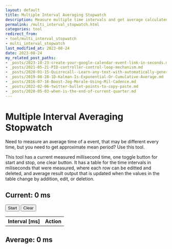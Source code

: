 ```yaml
---
layout: default
title: Multiple Interval Averaging Stopwatch
description: Measure multiple time intervals and get average calculated and copy data from a table.
permalink: /multi_interval_stopwatch.html
categories: tool
redirect_from:
- tool/multi_interval_stopwatch
- multi_interval_stopwatch
last_modified_at: 2023-08-24
date: 2023-08-24
my_related_post_paths:
- _posts/2023-10-23-create-your-google-calendar-event-link-in-seconds.md
- _posts/2021-05-21-PID-controller-control-loop-mechanism.md
- _posts/2020-01-15-Quizrecall--Learn-any-text-with-automatically-generated-quiz.md
- _posts/2019-08-28-1D-Kalman-Is-Exponential-Or-Cumulative-Average.md
- _posts/2016-07-16-Boost-Jog-Morale-Using-Mil-Cadence.md
- _posts/2022-02-06-twitter-bullet-points-to-copy-paste.md
- _posts/2020-05-03-when-is-the-end-of-current-quarter.md
---
```



<!--
# Averaging Stopwatch

Measure multiple time intervals and get average calculated and copy data from a table.

Write HTML with inlined JS script for stop watch file.
It has a current measured millisecond time, one toggle button for start and stop, one clear button.
It has a table for the time intervals in miliseconds that were measured, where each row can be editted and deleted, and average result output that is updated when the values in the table change by addition, edit, or deletion.
-->




<h1>Multiple Interval Averaging Stopwatch</h1>
<p>
Need to measure an average time of a event, that may be different every time, but you need to get approximate mean period? Use this tool.
</p>
<p>
This tool has a current measured millisecond time, one toggle button for start and stop, one clear button.
It has a table for the time intervals in miliseconds that were measured, where each row can be editted and deleted, and average result output that is updated when the values in the table change by addition, edit, or deletion.
</p>


<h2>
  Current:
  <span id="time">0</span>
  ms
</h2>
<button id="start" onclick="toggleStopwatch()">Start</button>
<button id="clear" onclick="clearStopwatch()">Clear</button>

<table id="timeList">
  <tr>
    <th>Interval [ms]</th>
    <th>Action</th>
  </tr>
</table>

<h2>Average:
  <span id="average">0</span>
  ms
</h2>

<script type="text/javascript">
	let running = false;
	let startTime;
	let timeList = [];
	updateStopwatch();

	function toggleStopwatch() {
		running = !running;

		if (running) {
			document.getElementById('start').innerText = 'Stop';
			startTime = Date.now();
		} else {
			document.getElementById('start').innerText = 'Start';
			let interval = Date.now() - startTime;
			timeList.push(interval);
			addInterval(interval);
			calculateAverage();
		}
	}

	function clearStopwatch() {
		document.getElementById('time').innerText = '0';
		document.getElementById('timeList').innerHTML = '<tr><th>Interval</th><th>Action</th></tr>';
		timeList = [];
		calculateAverage();
	}

	function updateStopwatch() {
		if (running) {
			document.getElementById('time').innerText = Date.now() - startTime;
		}

		setTimeout(updateStopwatch, 10);
	}

	function addInterval(time) {
		let table = document.getElementById('timeList');
		let row = table.insertRow(-1);
		let cell1 = row.insertCell(0);
		let cell2 = row.insertCell(1);
		cell1.innerHTML = '<input type="number" value="' + time + '" onchange="updateInterval(this, ' + (table.rows.length - 2) + ')">';
		cell2.innerHTML = '<button onclick="deleteInterval(' + (table.rows.length - 2) + ')">Delete</button>';
	}

	function deleteInterval(index) {
		document.getElementById('timeList').deleteRow(index + 1);
		timeList.splice(index, 1);
		calculateAverage();
	}

	function updateInterval(input, index) {
		timeList[index] = parseInt(input.value);
		calculateAverage();
	}

	function calculateAverage() {
		let sum = timeList.reduce((a, b) => a + b, 0);
		document.getElementById('average').innerText = timeList.length ? sum / timeList.length : '0';
	}
</script>